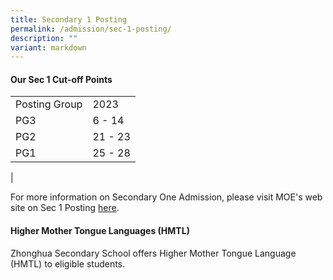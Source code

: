 ```yaml
---
title: Secondary 1 Posting
permalink: /admission/sec-1-posting/
description: ""
variant: markdown
---
```

#### **Our Sec 1 Cut-off Points**

|  |  |
|---|---|
| Posting Group | 2023 |
| PG3 | 6 - 14 |
| PG2 | 21 - 23 |
| PG1 | 25 - 28 |
|

For more information on Secondary One Admission, please visit MOE's web site on Sec 1 Posting [here](https://moe.gov.sg/secondary/s1-posting/).

#### **Higher Mother Tongue Languages (HMTL)**
Zhonghua Secondary School offers Higher Mother Tongue Language (HMTL) to eligible students.